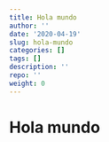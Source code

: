```yaml
---
title: Hola mundo
author: ''
date: '2020-04-19'
slug: hola-mundo
categories: []
tags: []
description: ''
repo: ''
weight: 0
---
```

# Hola mundo 